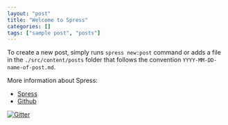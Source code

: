 ```yaml
---
layout: "post"
title: "Welcome to Spress"
categories: []
tags: ["sample post", "posts"]
---
```

To create a new post, simply runs `spress new:post` command or adds a file
in the `./src/content/posts` folder that follows the convention `YYYY-MM-DD-name-of-post.md`.

<!--more-->

More information about Spress:

* [Spress](http://spress.yosymfony.com)
* [Github](http://github.com/spress)

[![Gitter](https://badges.gitter.im/Join%20Chat.svg)](https://gitter.im/spress/Spress?utm_source=badge&utm_medium=badge&utm_campaign=pr-badge)